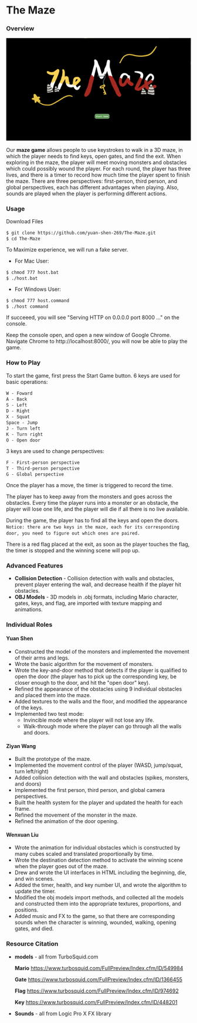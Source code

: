 # The Maze

### Overview

![begin3](docs/begin3.jpg)

Our **maze game** allows people to use keystrokes to walk in a 3D maze, in which the player needs to find keys, open gates, and find the exit. When exploring in the maze, the player will meet moving monsters and obstacles which could possibly wound the player. For each round, the player has three lives, and there is a timer to record how much time the player spent to finish the maze. There are three perspectives: first-person, third person, and global perspectives, each has different advantages when playing. Also, sounds are played when the player is performing different actions. 

### Usage
Download Files
```
$ git clone https://github.com/yuan-shen-269/The-Maze.git
$ cd The-Maze
```

To Maximize experience, we will run a fake server.
- For Mac User:
```
$ chmod 777 host.bat
$ ./host.bat
```
- For Windows User:
```
$ chmod 777 host.command
$ ./host command
```
If succeeed, you will see "Serving HTTP on 0.0.0.0 port 8000 ..." on the console.

Keep the console open, and open a new window of Google Chrome.
Navigate Chrome to http://localhost:8000/, you will now be able to play the game.


### How to Play

To start the game, first press the Start Game button. 
6 keys are used for basic operations:
  ```
  W - Foward 
  A - Back 
  S - Left
  D - Right
  X - Squat
  Space - Jump
  J - Turn left
  K - Turn right
  O - Open door
  ```
  
3 keys are used to change perspectives:
  ```
  F - First-person perspective
  T - Third-person perspective
  G - Global perspective
  ```

Once the player has a move, the timer is triggered to record the time. 

The player has to keep away from the monsters and goes across the obstacles. Every time the player runs into a monster or an obstacle, the player will lose one life, and the player will die if all there is no live available. 

During the game, the player has to find all the keys and open the doors. 
`Notice: there are two keys in the maze, each for its corresponding door, you need to figure out which ones are paired.` 

There is a red flag placed at the exit, as soon as the player touches the flag, the timer is stopped and the winning scene will pop up.

### Advanced Features

- **Collision Detection** - Collision detection with walls and obstacles, prevent player entering the wall, and decrease health if the player hit obstacles.
- **OBJ Models** - 3D models in .obj formats, including Mario character, gates, keys, and flag, are imported with texture mapping and animations. 

### Individual Roles

#### Yuan Shen

- Constructed the model of the monsters and implemented the movement of their arms and legs.
- Wrote the basic algorithm for the movement of monsters. 
- Wrote the key-and-door method that detects if the player is qualified to open the door (the player has to pick up the corresponding key, be closer enough to the door, and hit the "open door" key).
- Refined the appearance of the obstacles using 9 individual obstacles and placed them into the maze.
- Added textures to the walls and the floor, and modified the appearance of the keys. 
- Implemented two test mode: 
  * Invincible mode where the player will not lose any life.
  * Walk-through mode where the player can go through all the walls and doors.

#### Ziyan Wang

- Built the prototype of the maze.
- Implemented the movement control of the player (WASD, jump/squat, turn left/right)
- Added collision detection with the wall and obstacles (spikes, monsters, and doors)
- Implemented the first person, third person, and global camera perspectives.
- Built the health system for the player and updated the health for each frame.
- Refined the movement of the monster in the maze.
- Refined the animation of the door opening.

#### Wenxuan Liu

- Wrote the animation for individual obstacles which is constructed by many cubes scaled and translated proportionally by time.
- Wrote the destination detection method to activate the winning scene when the player goes out of the maze.
- Drew and wrote the UI interfaces in HTML including the beginning, die, and win scenes.
- Added the timer, health, and key number UI, and wrote the algorithm to update the timer.
- Modified the obj models import methods, and collected all the models and constructed them into the appropriate textures, proportions, and positions.
- Added music and FX to the game, so that there are corresponding sounds when the character is winning, wounded, walking, opening gates, and died.

### Resource Citation

- **models** - all from TurboSquid.com

  **Mario** https://www.turbosquid.com/FullPreview/Index.cfm/ID/549984

  **Gate** https://www.turbosquid.com/FullPreview/Index.cfm/ID/1366455

  **Flag** https://www.turbosquid.com/FullPreview/Index.cfm/ID/974692

  **Key** https://www.turbosquid.com/FullPreview/Index.cfm/ID/448201

- **Sounds** - all from Logic Pro X FX library

